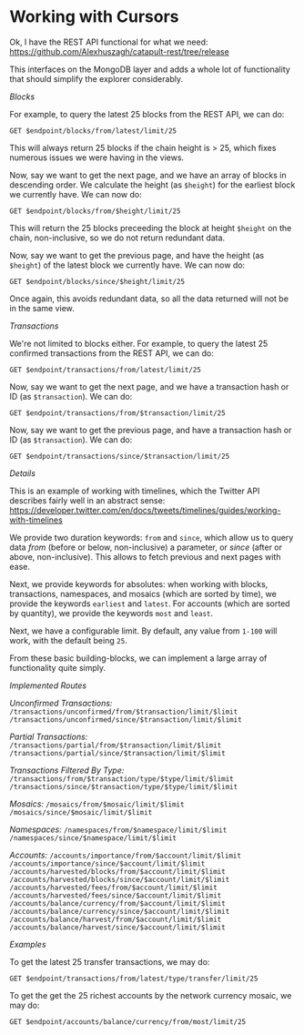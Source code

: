 # Working with Cursors

Ok, I have the REST API functional for what we need:
https://github.com/Alexhuszagh/catapult-rest/tree/release

This interfaces on the MongoDB layer and adds a whole lot of functionality that should simplify the explorer considerably.

*Blocks*

For example, to query the latest 25 blocks from the REST API, we can do:
```
GET $endpoint/blocks/from/latest/limit/25
```

This will always return 25 blocks if the chain height is > 25, which fixes numerous issues we were having in the views.

Now, say we want to get the next page, and we have an array of blocks in descending order. We calculate the height (as `$height`) for the earliest block we currently have. We can now do:
```
GET $endpoint/blocks/from/$height/limit/25
```

This will return the 25 blocks preceeding the block at height `$height` on the chain, non-inclusive, so we do not return redundant data.

Now, say we want to get the previous page, and have the height (as `$height`) of the latest block we currently have.  We can now do:
```
GET $endpoint/blocks/since/$height/limit/25
```

Once again, this avoids redundant data, so all the data returned will not be in the same view.

*Transactions*

We're not limited to blocks either. For example, to query the latest 25 confirmed transactions from the REST API, we can do:
```
GET $endpoint/transactions/from/latest/limit/25
```

Now, say we want to get the next page, and we have a transaction hash or ID (as `$transaction`). We can do:
```
GET $endpoint/transactions/from/$transaction/limit/25
```

Now, say we want to get the previous page, and have a transaction hash or ID (as `$transaction`). We can do:
```
GET $endpoint/transactions/since/$transaction/limit/25
```

*Details*

This is an example of working with timelines, which the Twitter API describes fairly well in an abstract sense:
https://developer.twitter.com/en/docs/tweets/timelines/guides/working-with-timelines

We provide two duration keywords: `from` and `since`, which allow us to query data _from_ (before or below, non-inclusive) a parameter, or _since_ (after or above, non-inclusive). This allows to fetch previous and next pages with ease.

Next, we provide keywords for absolutes: when working with blocks, transactions, namespaces, and mosaics (which are sorted by time), we provide the keywords `earliest` and `latest`. For accounts (which are sorted by quantity), we provide the keywords `most` and `least`.

Next, we have a configurable limit. By default, any value from `1-100` will work, with the default being `25`.

From these basic building-blocks, we can implement a large array of functionality quite simply.

*Implemented Routes*

_Unconfirmed Transactions:_
`/transactions/unconfirmed/from/$transaction/limit/$limit`
`/transactions/unconfirmed/since/$transaction/limit/$limit`

_Partial Transactions:_
`/transactions/partial/from/$transaction/limit/$limit`
`/transactions/partial/since/$transaction/limit/$limit`

_Transactions Filtered By Type:_
`/transactions/from/$transaction/type/$type/limit/$limit`
`/transactions/since/$transaction/type/$type/limit/$limit`

_Mosaics:_
`/mosaics/from/$mosaic/limit/$limit`
`/mosaics/since/$mosaic/limit/$limit`

_Namespaces:_
`/namespaces/from/$namespace/limit/$limit`
`/namespaces/since/$namespace/limit/$limit`

_Accounts:_
`/accounts/importance/from/$account/limit/$limit`
`/accounts/importance/since/$account/limit/$limit`
`/accounts/harvested/blocks/from/$account/limit/$limit`
`/accounts/harvested/blocks/since/$account/limit/$limit`
`/accounts/harvested/fees/from/$account/limit/$limit`
`/accounts/harvested/fees/since/$account/limit/$limit`
`/accounts/balance/currency/from/$account/limit/$limit`
`/accounts/balance/currency/since/$account/limit/$limit`
`/accounts/balance/harvest/from/$account/limit/$limit`
`/accounts/balance/harvest/since/$account/limit/$limit`

*Examples*

To get the latest 25 transfer transactions, we may do:

```
GET $endpoint/transactions/from/latest/type/transfer/limit/25
```

To get the get the 25 richest accounts by the network currency mosaic, we may do:

```
GET $endpoint/accounts/balance/currency/from/most/limit/25
```
